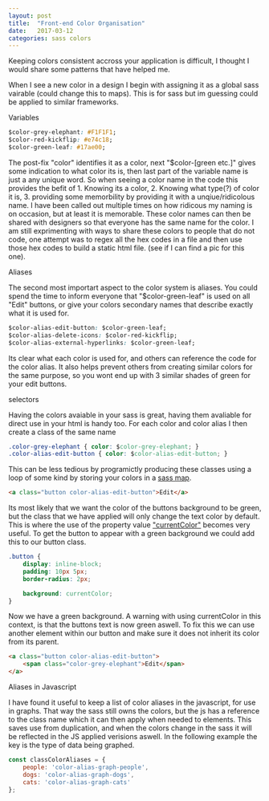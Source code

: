 ```yaml
---
layout: post
title:  "Front-end Color Organisation"
date:   2017-03-12
categories: sass colors
---
```


Keeping colors consistent accross your application is difficult, I thought I would share some patterns that have helped me.

When I see a new color in a design I begin with assigning it as a global sass vairable (could change this to maps). This is for sass but im guessing could be applied to similar frameworks.

Variables

```css
$color-grey-elephant: #F1F1F1;
$color-red-kickflip: #e74c18;
$color-green-leaf: #17ae00;
```
The post-fix "color" identifies it as a color, next "$color-[green etc.]" gives some indication to what color its is, then last part of the variable name is just a any unique word. So when seeing a color name in the code this provides the befit of 1. Knowing its a color, 2. Knowing what type(?) of color it is, 3. providing some memorbility by providing it with a unqiue/ridicolous name. I have been called out multiple times on how ridicous my naming is on occasion, but at least it is memorable. These color names can then be shared with designers so that everyone has the same name for the color. I am still exprimenting with ways to share these colors to people that do not code, one attempt was to regex all the hex codes in a file and then use those hex codes to build a static html file. (see if I can find a pic for this one).

Aliases

The second most importart aspect to the color system is aliases. You could spend the time to inform everyone that "$color-green-leaf" is used on all "Edit" buttons, or give your colors secondary names that describe exactly what it is used for.

```css
$color-alias-edit-button: $color-green-leaf;
$color-alias-delete-icons: $color-red-kickflip;
$color-alias-external-hyperlinks: $color-green-leaf;
```
Its clear what each color is used for, and others can reference the code for the color alias. It also helps prevent others from creating similar colors for the same purpose, so you wont end up with 3 similar shades of green for your edit buttons.

selectors

Having the colors avaiable in your sass is great, having them avaliable for direct use in your html is handy too. For each color and color alias I then create a class of the same name

```css
.color-grey-elephant { color: $color-grey-elephant; }
.color-alias-edit-button { color: $color-alias-edit-button; }
```

This can be less tedious by programictly producing these classes using a loop of some kind by storing your colors in a [sass map](http://sass-lang.com/documentation/file.SASS_REFERENCE.html#maps).

``` html
<a class="button color-alias-edit-button">Edit</a>
```

Its most likely that we want the color of the buttons background to be green, but the class that we have applied will only change the text color by default. This is where the use of the property value ["currentColor"](https://developer.mozilla.org/en/docs/Web/CSS/color_value#currentcolor_keyword) becomes very useful. To get the button to appear with a green background we could add this to our button class.

```css
.button {
	display: inline-block;
	padding: 10px 5px;
	border-radius: 2px;

	background: currentColor;
}
```

Now we have a green background. A warning with using currentColor in this context, is that the buttons text is now green aswell. To fix this we can use another element within our button and make sure it does not inherit its color from its parent.

``` html
<a class="button color-alias-edit-button">
	<span class="color-grey-elephant">Edit</span>
</a>
```

Aliases in Javascript

I have found it useful to keep a list of color aliases in the javascript, for use in graphs. That way the sass still owns the colors, but the js has a reference to the class name which it can then apply when needed to elements. This saves use from duplication, and when the colors change in the sass it will be reflected in the JS applied verisions aswell. In the following example the key is the type of data being graphed.

```javascript
const classColorAliases = {
	people: 'color-alias-graph-people',
	dogs: 'color-alias-graph-dogs',
	cats: 'color-alias-graph-cats'
};
```



